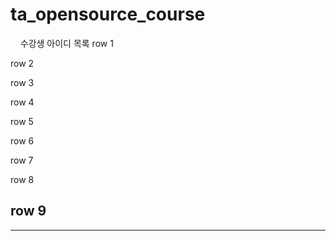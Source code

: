 # ta_opensource_course
  
  
수강생 아이디 목록
row 1

row 2

row 3

row 4

row 5

row 6

row 7

row 8

row 9
------------------------
------------------------

